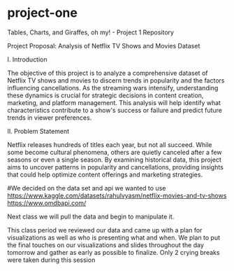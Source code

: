 # project-one
Tables, Charts, and Giraffes, oh my! - Project 1 Repository


Project Proposal: Analysis of Netflix TV Shows and Movies Dataset

I. Introduction

The objective of this project is to analyze a comprehensive dataset of Netflix TV shows and movies to discern trends in popularity and the factors influencing cancellations. As the streaming wars intensify, understanding these dynamics is crucial for strategic decisions in content creation, marketing, and platform management. This analysis will help identify what characteristics contribute to a show's success or failure and predict future trends in viewer preferences.

II. Problem Statement

Netflix releases hundreds of titles each year, but not all succeed. While some become cultural phenomena, others are quietly canceled after a few seasons or even a single season. By examining historical data, this project aims to uncover patterns in popularity and cancellations, providing insights that could help optimize content offerings and marketing strategies.

#We decided on the data set and api we wanted to use
https://www.kaggle.com/datasets/rahulvyasm/netflix-movies-and-tv-shows
https://www.omdbapi.com/

Next class we will pull the data and begin to manipulate it.




This class period we reviewed our data and came up with a plan for visualizations as well as who is presenting what and when. We plan to put the final touches on our visualizations and slides throughout the day tomorrow and gather as early as possible to finalize. Only 2 crying breaks were taken during this session

